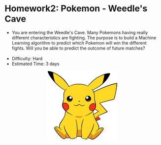 # Homework2: Pokemon - Weedle's Cave

<ul>
  <li>You are entering the Weedle's Cave. Many Pokemons having really different characteristics are fighting. The purpose is to build a Machine Learning algorithm to predict which Pokemon will win the different fights. Will you be able to predict the outcome of future matches?</li>
  <br>
  <li>Difficulty: Hard</li>
  <li>Estimated Time: 3 days</li>
</ul>

<p align="center">
<img src="./pikachu.png" width="230px">
</p>
